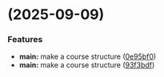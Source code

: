 #  (2025-09-09)


### Features

* **main:** make a course structure ([0e95bf0](https://github.com/ioithenko/study_2025-2026_simulation-networks/commit/0e95bf06f0cc8d70b35bedeb3fbb4e5875051dae))
* **main:** make a course structure ([93f3bdf](https://github.com/ioithenko/study_2025-2026_simulation-networks/commit/93f3bdfadd48b2464754b3c9dd5eaf7b32faeb33))



